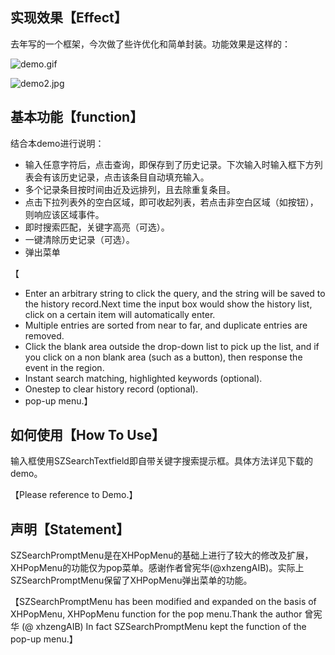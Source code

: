 
## 实现效果【Effect】

去年写的一个框架，今次做了些许优化和简单封装。功能效果是这样的：

![demo.gif](https://upload-images.jianshu.io/upload_images/4320229-a703e15454eaeae3.gif?imageMogr2/auto-orient/strip)

![demo2.jpg](https://upload-images.jianshu.io/upload_images/4320229-a1f6916d4ec07ad2.jpg?imageMogr2/auto-orient/strip%7CimageView2/2/w/1240)

## 基本功能【function】


结合本demo进行说明：
 *  输入任意字符后，点击查询，即保存到了历史记录。下次输入时输入框下方列表会有该历史记录，点击该条目自动填充输入。
 *  多个记录条目按时间由近及远排列，且去除重复条目。
 *  点击下拉列表外的空白区域，即可收起列表，若点击非空白区域（如按钮），则响应该区域事件。
 *  即时搜索匹配，关键字高亮（可选）。
 *  一键清除历史记录（可选）。
 *  弹出菜单
 
【 
   *  Enter an arbitrary string to click the query, and the string will be saved to the history record.Next time the input box would show the history list, click on a certain item will automatically enter.
   *  Multiple entries are sorted from near to far, and duplicate entries are removed.
   *  Click the blank area outside the drop-down list to pick up the list, and if you click on a non blank area (such as a button), then response the event in the region.
   *  Instant search matching, highlighted keywords (optional).
   *  Onestep to clear history record (optional). 
   *  pop-up menu.】

  
## 如何使用【How To Use】
输入框使用SZSearchTextfield即自带关键字搜索提示框。具体方法详见下载的demo。

【Please reference to Demo.】


## 声明【Statement】
SZSearchPromptMenu是在XHPopMenu的基础上进行了较大的修改及扩展，XHPopMenu的功能仅为pop菜单。感谢作者曾宪华(@xhzengAIB)。实际上SZSearchPromptMenu保留了XHPopMenu弹出菜单的功能。

【SZSearchPromptMenu has been modified and expanded on the basis of XHPopMenu, XHPopMenu function for the pop menu.Thank the author 曾宪华 (@ xhzengAIB)
  In fact SZSearchPromptMenu kept the function of the pop-up menu.】

